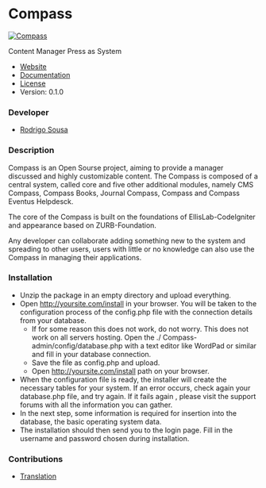 # Compass
[![Compass](https://avatars3.githubusercontent.com/u/7693459?s=140)](https://github.com/ProjectCompass/compass)

Content Manager Press as System

* [Website](https://github.com/ProjectCompass/compass)
* [Documentation](https://github.com/ProjectCompass/compass/wiki)
* [License](http://creativecommons.org/licenses/by-sa/4.0/)
* Version: 0.1.0

### Developer
* [Rodrigo Sousa](https://github.com/rodrigofrcs)

### Description
Compass is an Open Sourse project, aiming to provide a manager discussed and highly customizable content. The Compass is composed of a central system, called core and five other additional modules, namely CMS Compass, Compass Books, Journal Compass, Compass and Compass Eventus Helpdesck.

The core of the Compass is built on the foundations of EllisLab-CodeIgniter and appearance based on ZURB-Foundation.

Any developer can collaborate adding something new to the system and spreading to other users, users with little or no knowledge can also use the Compass in managing their applications.

### Installation
* Unzip the package in an empty directory and upload everything.
* Open http://yoursite.com/install in your browser. You will be taken to the configuration process of the config.php file with the connection details from your database.
  * If for some reason this does not work, do not worry. This does not work on all servers hosting. Open the ./ Compass-admin/config/database.php with a text editor like WordPad or similar and fill in your database connection.
  * Save the file as config.php and upload.
  * Open http://yoursite.com/install path on your browser.
* When the configuration file is ready, the installer will create the necessary tables for your system. If an error occurs, check again your database.php file, and try again. If it fails again , please visit the support forums with all the information you can gather.
* In the next step, some information is required for insertion into the database, the basic operating system data.
* The installation should then send you to the login page. Fill in the username and password chosen during installation.

### Contributions
* [Translation](https://www.transifex.com/projects/p/ProjectCompass/)
